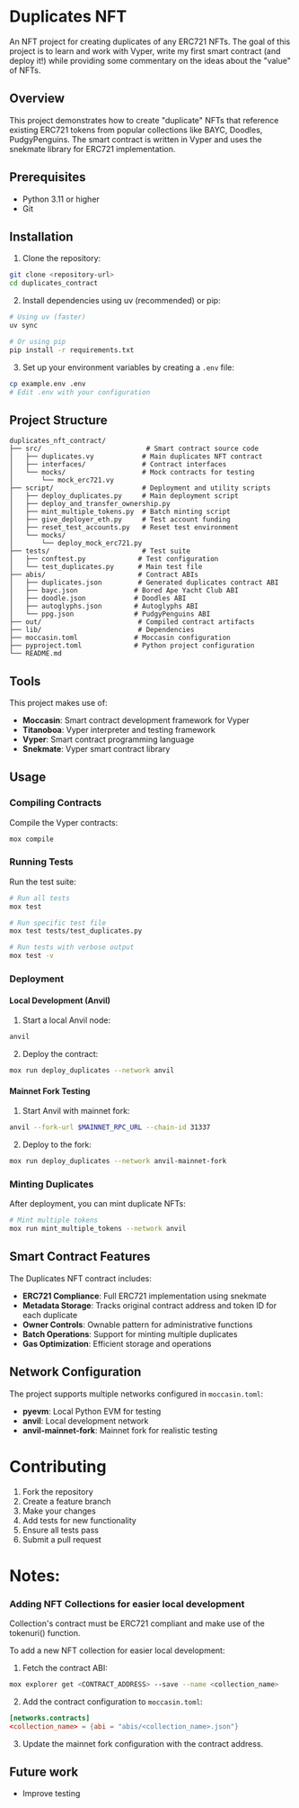 # Duplicates NFT

An NFT project for creating duplicates of any ERC721 NFTs. The goal of this project is to learn and work with Vyper, write my first smart contract (and deploy it!) while providing some commentary on the ideas about the "value" of NFTs.

## Overview

This project demonstrates how to create "duplicate" NFTs that reference existing ERC721 tokens from popular collections like BAYC, Doodles, PudgyPenguins. The smart contract is written in Vyper and uses the snekmate library for ERC721 implementation.

## Prerequisites

- Python 3.11 or higher
- Git

## Installation

1. Clone the repository:
```bash
git clone <repository-url>
cd duplicates_contract
```

2. Install dependencies using uv (recommended) or pip:
```bash
# Using uv (faster)
uv sync

# Or using pip
pip install -r requirements.txt
```

3. Set up your environment variables by creating a `.env` file:
```bash
cp example.env .env
# Edit .env with your configuration
```

## Project Structure

```
duplicates_nft_contract/
├── src/                          # Smart contract source code
│   ├── duplicates.vy            # Main duplicates NFT contract
│   ├── interfaces/              # Contract interfaces
│   └── mocks/                   # Mock contracts for testing
│       └── mock_erc721.vy
├── script/                      # Deployment and utility scripts
│   ├── deploy_duplicates.py     # Main deployment script
│   ├── deploy_and_transfer_ownership.py
│   ├── mint_multiple_tokens.py  # Batch minting script
│   ├── give_deployer_eth.py     # Test account funding
│   ├── reset_test_accounts.py   # Reset test environment
│   └── mocks/
│       └── deploy_mock_erc721.py
├── tests/                       # Test suite
│   ├── conftest.py             # Test configuration
│   └── test_duplicates.py      # Main test file
├── abis/                       # Contract ABIs
│   ├── duplicates.json         # Generated duplicates contract ABI
│   ├── bayc.json              # Bored Ape Yacht Club ABI
│   ├── doodle.json            # Doodles ABI
│   ├── autoglyphs.json        # Autoglyphs ABI
│   └── ppg.json               # PudgyPenguins ABI
├── out/                        # Compiled contract artifacts
├── lib/                        # Dependencies
├── moccasin.toml              # Moccasin configuration
├── pyproject.toml             # Python project configuration
└── README.md
```

## Tools

This project makes use of:
- **Moccasin**: Smart contract development framework for Vyper
- **Titanoboa**: Vyper interpreter and testing framework
- **Vyper**: Smart contract programming language
- **Snekmate**: Vyper smart contract library

## Usage

### Compiling Contracts

Compile the Vyper contracts:

```bash
mox compile
```

### Running Tests

Run the test suite:

```bash
# Run all tests
mox test

# Run specific test file
mox test tests/test_duplicates.py

# Run tests with verbose output
mox test -v
```

### Deployment

#### Local Development (Anvil)

1. Start a local Anvil node:
```bash
anvil
```

2. Deploy the contract:
```bash
mox run deploy_duplicates --network anvil
```

#### Mainnet Fork Testing

1. Start Anvil with mainnet fork:
```bash
anvil --fork-url $MAINNET_RPC_URL --chain-id 31337
```

2. Deploy to the fork:
```bash
mox run deploy_duplicates --network anvil-mainnet-fork
```

### Minting Duplicates

After deployment, you can mint duplicate NFTs:

```bash
# Mint multiple tokens
mox run mint_multiple_tokens --network anvil
```

## Smart Contract Features

The Duplicates NFT contract includes:

- **ERC721 Compliance**: Full ERC721 implementation using snekmate
- **Metadata Storage**: Tracks original contract address and token ID for each duplicate
- **Owner Controls**: Ownable pattern for administrative functions
- **Batch Operations**: Support for minting multiple duplicates
- **Gas Optimization**: Efficient storage and operations

## Network Configuration

The project supports multiple networks configured in `moccasin.toml`:

- **pyevm**: Local Python EVM for testing
- **anvil**: Local development network
- **anvil-mainnet-fork**: Mainnet fork for realistic testing


# Contributing

1. Fork the repository
2. Create a feature branch
3. Make your changes
4. Add tests for new functionality
5. Ensure all tests pass
6. Submit a pull request

# Notes:
### Adding NFT Collections for easier local development

Collection's contract must be ERC721 compliant and make use of the tokenuri() function.

To add a new NFT collection for easier local development:

1. Fetch the contract ABI:
```bash
mox explorer get <CONTRACT_ADDRESS> --save --name <collection_name>
```

2. Add the contract configuration to `moccasin.toml`:
```toml
[networks.contracts]
<collection_name> = {abi = "abis/<collection_name>.json"}
```

3. Update the mainnet fork configuration with the contract address.

## Future work
- Improve testing
